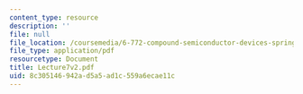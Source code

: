 ```yaml
---
content_type: resource
description: ''
file: null
file_location: /coursemedia/6-772-compound-semiconductor-devices-spring-2003/8c305146942ad5a5ad1c559a6ecae11c_Lecture7v2.pdf
file_type: application/pdf
resourcetype: Document
title: Lecture7v2.pdf
uid: 8c305146-942a-d5a5-ad1c-559a6ecae11c
---
```

